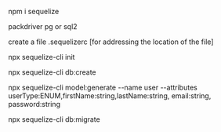 npm i sequelize 

packdriver pg or sql2

create a file .sequelizerc [for addressing the location of the file]

npx sequelize-cli init

npx sequelize-cli db:create

npx sequelize-cli model:generate --name user --attributes userType:ENUM,firstName:string,lastName:string, email:string, password:string

npx sequelize-cli db:migrate